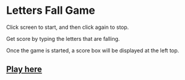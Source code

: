 # Letters Fall Game

Click screen to start, and then click again to stop. 

Get score by typing the letters that are falling.

Once the game is started, a score box will be displayed at the left top.

## [Play here](https://gdayrui.github.io/LettersFallGame/)
